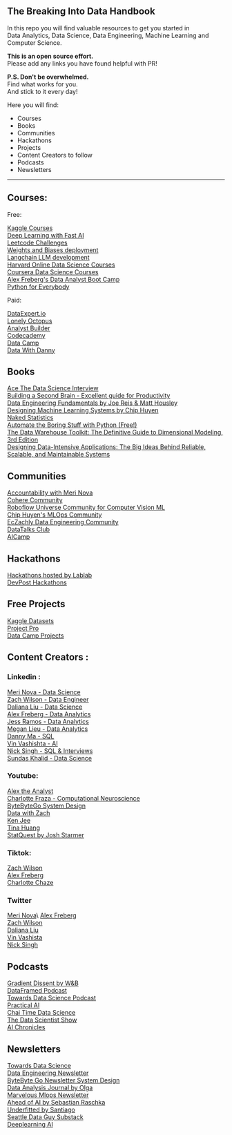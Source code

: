 ## The Breaking Into Data Handbook

In this repo you will find valuable resources to get you started in  
Data Analytics, Data Science, Data Engineering, Machine Learning and Computer Science.

**This is an open source effort.**  
Please add any links you have found helpful with PR!

**P.S. Don't be overwhelmed.**  
Find what works for you.  
And stick to it every day!

Here you will find:

- Courses
- Books
- Communities
- Hackathons
- Projects
- Content Creators to follow
- Podcasts
- Newsletters

---

## Courses:

Free:

[Kaggle Courses](https://www.kaggle.com/learn)  
[Deep Learning with Fast AI](https://www.fast.ai/)\
[Leetcode Challenges](https://leetcode.com/)   
[Weights and Biases deployment](https://www.wandb.courses/collections)  
[Langchain LLM development](https://python.langchain.com/docs/additional_resources/tutorials)  
[Harvard Online Data Science Courses](https://pll.harvard.edu/catalog?topics%5B714%5D=714&price%5B1%5D=1&max_price=&start_date=&modality%5BOnline%5D=Online&keywords=)  
[Coursera Data Science Courses](https://www.coursera.org/courses?query=free%20courses%20data%20science)  
[Alex Freberg's Data Analyst Boot Camp](https://www.youtube.com/watch?v=rGx1QNdYzvs)\
[Python for Everybody](https://www.py4e.com/)

Paid:

[DataExpert.io](https://www.dataexpert.io)  
[Lonely Octopus](https://www.lonelyoctopus.com)  
[Analyst Builder](https://www.analystbuilder.com)  
[Codecademy](https://www.codecademy.com/)   
[Data Camp](https://www.datacamp.com/)   
[Data With Danny](https://www.datawithdanny.com/)

## Books

[Ace The Data Science Interview](https://www.amazon.com/Ace-Data-Science-Interview-Questions/dp/0578973839/ref=sr_1_1?crid=DUMNXSRM8WZA&keywords=data+science+books+ace+interview&qid=1701977838&s=audible&sprefix=data+science+books+ace+interbie%2Caudible%2C146&sr=1-1-catcorr)  
[Building a Second Brain - Excellent guide for Productivity](https://www.amazon.com/Building-Second-Brain-Organize-Potential/dp/B09MGFGV3J/ref=sr_1_1?crid=B3BH2B79FE51&keywords=second+brain&qid=1701975182&sprefix=second+brai%2Caps%2C181&sr=8-1)  
[Data Engineering Fundamentals by Joe Reis & Matt Housley](https://www.amazon.com/Fundamentals-Data-Engineering-Robust-Systems/dp/B0CN1SDG2S/ref=sr_1_2?crid=3JOLANS38MVA5&keywords=data+science+fundamentals&qid=1701977884&s=audible&sprefix=data+science+fundamental%2Caudible%2C138&sr=1-2)  
[Designing Machine Learning Systems by Chip Huyen](https://www.amazon.com/Designing-Machine-Learning-Systems-Production-Ready/dp/1098107969/ref=sr_1_1?crid=V44JMHSBD5KD&keywords=machine+learning+fundamentals+chip&qid=1701975138&sprefix=machine+learning+fundamentals+chip%2Caps%2C191&sr=8-1)  
[Naked Statistics](https://www.amazon.com/Naked-Statistics-Charles-Wheelan-audiobook/dp/B00CH7FWWU/ref=sr_1_1?crid=1PZOQ6DG4HKYP&keywords=naked+statistics&qid=1701978733&sprefix=naked+statistic%2Caps%2C168&sr=8-1)  
[Automate the Boring Stuff with Python (Free!)](https://automatetheboringstuff.com/)  
[The Data Warehouse Toolkit: The Definitive Guide to Dimensional Modeling, 3rd Edition](https://a.co/d/gmJBHOD)  
[Designing Data-Intensive Applications: The Big Ideas Behind Reliable, Scalable, and Maintainable Systems](https://a.co/d/iSm9331)

## Communities

[Accountability with Meri Nova](https://discord.gg/HQ3E44uA2f)  
[Cohere Community](https://discord.gg/co-mmunity)  
[Roboflow Universe Community for Computer Vision ML](https://universe.roboflow.com/)  
[Chip Huyen's MLOps Community](https://discord.gg/dzh728c5t3)  
[EcZachly Data Engineering Community](https://discord.com/invite/JGumAXncAK)  
[DataTalks Club](https://datatalks.club/slack)  
[AICamp](https://www.aicamp.ai/)

## Hackathons

[Hackathons hosted by Lablab](https://lablab.ai)  
[DevPost Hackathons](https://devpost.com/hackathons)

## Free Projects

[Kaggle Datasets](https://www.kaggle.com/datasets)  
[Project Pro](https://www.projectpro.io/projects/data-science-projects)  
[Data Camp Projects](https://www.datacamp.com/projects)

## Content Creators :

### Linkedin :

[Meri Nova - Data Science](https://www.linkedin.com/in/meri-bozulanova/)  
[Zach Wilson - Data Engineer](https://www.linkedin.com/in/eczachly/)  
[Daliana Liu - Data Science](https://www.linkedin.com/in/dalianaliu/)  
[Alex Freberg - Data Analytics](https://www.linkedin.com/in/alex-freberg)  
[Jess Ramos - Data Analytics](https://www.linkedin.com/in/jessramosmsba/)  
[Megan Lieu - Data Analytics](https://www.linkedin.com/in/meganlieu/)  
[Danny Ma - SQL](https://www.linkedin.com/in/datawithdanny/)  
[Vin Vashishta - AI](https://www.linkedin.com/in/vineetvashishta/)  
[Nick Singh - SQL & Interviews](https://www.linkedin.com/in/nick-singh-tech/)  
[Sundas Khalid - Data Science](https://www.linkedin.com/in/sundaskhalid/)

### Youtube:

[Alex the Analyst](https://www.youtube.com/@AlexTheAnalyst)  
[Charlotte Fraza - Computational Neuroscience](https://www.youtube.com/@CharlotteFraza)  
[ByteByteGo System Design](https://www.youtube.com/@ByteByteGo)  
[Data with Zach](https://www.youtube.com/@EcZachly_)  
[Ken Jee](https://www.youtube.com/@KenJee_ds)  
[Tina Huang](https://www.youtube.com/@TinaHuang1)  
[StatQuest by Josh Starmer](https://www.youtube.com/@statquest)

### Tiktok:

[Zach Wilson](https://www.tiktok.com/@EcZachly)  
[Alex Freberg](https://www.tiktok.com/@Alex_theanalyst)  
[Charlotte Chaze](https://www.tiktok.com/@charlottechaze)

### Twitter

[Meri Nova](https://twitter.com/intelligentle__)\
[Alex Freberg](https://www.twitter.com/Alex_TheAnalyst)  
[Zach Wilson](https://www.twitter.com/EcZachly)  
[Daliana Liu](https://www.twitter.com/DalianaLiu)  
[Vin Vashista](https://twitter.com/v_vashishta)  
[Nick Singh](https://twitter.com/NickSinghTech)

## Podcasts

[Gradient Dissent by W&B](https://wandb.ai/fully-connected/podcast)  
[DataFramed Podcast](https://www.datacamp.com/podcast)  
[Towards Data Science Podcast](https://towardsdatascience.com/podcast/home)  
[Practical AI](https://changelog.com/practicalai)  
[Chai Time Data Science](https://sanyambhutani.com/tag/chaitimedatascience/)  
[The Data Scientist Show](https://www.youtube.com/@TheDataScientistShow)  
[AI Chronicles](https://www.youtube.com/channel/UCVXhvCHU_wZ7lnzal-ZpfMQ)

## Newsletters

[Towards Data Science](https://towardsdatascience.com/)\
[Data Engineering Newsletter](https://substack.com/@eczachly)  
[ByteByte Go Newsletter System Design](https://substack.com/@bytebytego)  
[Data Analysis Journal by Olga](https://dataanalysis.substack.com/)  
[Marvelous Mlops Newsletter](https://marvelousmlops.substack.com/)  
[Ahead of AI by Sebastian Raschka](https://magazine.sebastianraschka.com/)  
[Underfitted by Santiago](https://underfitted.svpino.com/)  
[Seattle Data Guy Substack](https://seattledataguy.substack.com)  
[Deeplearning AI](https://www.deeplearning.ai/the-batch/)
